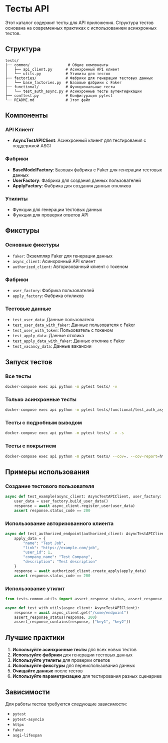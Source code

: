 # Тесты API

Этот каталог содержит тесты для API приложения. Структура тестов основана на современных практиках с использованием асинхронных тестов.

## Структура

```
tests/
├── common/                 # Общие компоненты
│   ├── api_client.py      # Асинхронный API клиент
│   └── utils.py           # Утилиты для тестов
├── factories/             # Фабрики для генерации тестовых данных
│   └── base_factories.py  # Базовые фабрики с Faker
├── functional/            # Функциональные тесты
│   └── test_auth_async.py # Асинхронные тесты аутентификации
├── conftest.py            # Конфигурация pytest
└── README.md              # Этот файл
```

## Компоненты

### API Клиент

- **AsyncTestAPIClient**: Асинхронный клиент для тестирования с поддержкой ASGI

### Фабрики

- **BaseModelFactory**: Базовая фабрика с Faker для генерации тестовых данных
- **UserFactory**: Фабрика для создания данных пользователей
- **ApplyFactory**: Фабрика для создания данных откликов

### Утилиты

- Функции для генерации тестовых данных
- Функции для проверки ответов API

## Фикстуры

### Основные фикстуры

- `faker`: Экземпляр Faker для генерации данных
- `async_client`: Асинхронный API клиент
- `authorized_client`: Авторизованный клиент с токеном

### Фабрики

- `user_factory`: Фабрика пользователей
- `apply_factory`: Фабрика откликов

### Тестовые данные

- `test_user_data`: Данные пользователя
- `test_user_data_with_faker`: Данные пользователя с Faker
- `test_user_with_token`: Пользователь с токеном
- `test_apply_data`: Данные отклика
- `test_apply_data_with_faker`: Данные отклика с Faker
- `test_vacancy_data`: Данные вакансии

## Запуск тестов

### Все тесты
```bash
docker-compose exec api python -m pytest tests/ -v
```

### Только асинхронные тесты
```bash
docker-compose exec api python -m pytest tests/functional/test_auth_async.py -v
```

### Тесты с подробным выводом
```bash
docker-compose exec api python -m pytest tests/ -v -s
```

### Тесты с покрытием
```bash
docker-compose exec api python -m pytest tests/ --cov=. --cov-report=html
```

## Примеры использования

### Создание тестового пользователя
```python
async def test_example(async_client: AsyncTestAPIClient, user_factory: UserFactory):
    user_data = user_factory.build_user_data()
    response = await async_client.register_user(user_data)
    assert response.status_code == 200
```

### Использование авторизованного клиента
```python
async def test_authorized_endpoint(authorized_client: AsyncTestAPIClient):
    apply_data = {
        "name": "Test Job",
        "link": "https://example.com/job",
        "user_id": 1,
        "company_name": "Test Company",
        "description": "Test description"
    }
    response = await authorized_client.create_apply(apply_data)
    assert response.status_code == 200
```

### Использование утилит
```python
from tests.common.utils import assert_response_status, assert_response_contains

async def test_with_utils(async_client: AsyncTestAPIClient):
    response = await async_client.get("/some/endpoint")
    assert_response_status(response, 200)
    assert_response_contains(response, ["key1", "key2"])
```

## Лучшие практики

1. **Используйте асинхронные тесты** для всех новых тестов
2. **Используйте фабрики** для генерации тестовых данных
3. **Используйте утилиты** для проверки ответов
4. **Используйте фикстуры** для переиспользования данных
5. **Очищайте данные** после тестов
6. **Используйте параметризацию** для тестирования разных сценариев

## Зависимости

Для работы тестов требуются следующие зависимости:
- `pytest`
- `pytest-asyncio`
- `httpx`
- `faker`
- `asgi-lifespan` 